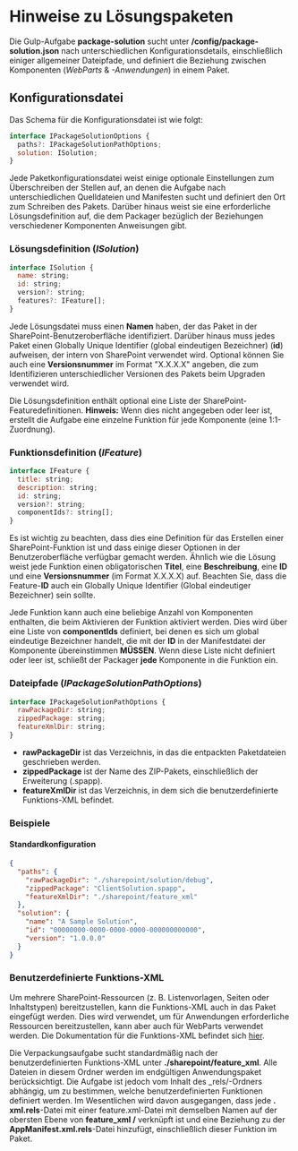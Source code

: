 # <a name="notes-on-solution-packaging"></a>Hinweise zu Lösungspaketen

Die Gulp-Aufgabe **package-solution** sucht unter **/config/package-solution.json** nach unterschiedlichen Konfigurationsdetails, einschließlich einiger allgemeiner Dateipfade, und definiert die Beziehung zwischen Komponenten (_WebParts_ & _-Anwendungen_) in einem Paket.

## <a name="configuration-file"></a>Konfigurationsdatei

Das Schema für die Konfigurationsdatei ist wie folgt:

```javascript
interface IPackageSolutionOptions {
  paths?: IPackageSolutionPathOptions;
  solution: ISolution;
}
```

Jede Paketkonfigurationsdatei weist einige optionale Einstellungen zum Überschreiben der Stellen auf, an denen die Aufgabe nach unterschiedlichen Quelldateien und Manifesten sucht und definiert den Ort zum Schreiben des Pakets. Darüber hinaus weist sie eine erforderliche Lösungsdefinition auf, die dem Packager bezüglich der Beziehungen verschiedener Komponenten Anweisungen gibt.

### <a name="solution-definition-isolution"></a>Lösungsdefinition (_ISolution_)

```javascript
interface ISolution {
  name: string;
  id: string;
  version?: string;
  features?: IFeature[];
}
```

Jede Lösungsdatei muss einen **Namen** haben, der das Paket in der SharePoint-Benutzeroberfläche identifiziert. Darüber hinaus muss jedes Paket einen Globally Unique Identifier (global eindeutigen Bezeichner) (**id**) aufweisen, der intern von SharePoint verwendet wird. Optional können Sie auch eine **Versionsnummer** im Format "X.X.X.X" angeben, die zum Identifizieren unterschiedlicher Versionen des Pakets beim Upgraden verwendet wird.

Die Lösungsdefinition enthält optional eine Liste der SharePoint-Featuredefinitionen. **Hinweis:** Wenn dies nicht angegeben oder leer ist, erstellt die Aufgabe eine einzelne Funktion für jede Komponente (eine 1:1-Zuordnung).

### <a name="feature-definition-ifeature"></a>Funktionsdefinition (_IFeature_)

```javascript
interface IFeature {
  title: string;
  description: string;
  id: string;
  version?: string;
  componentIds?: string[];
}
```

Es ist wichtig zu beachten, dass dies eine Definition für das Erstellen einer SharePoint-Funktion ist und dass einige dieser Optionen in der Benutzeroberfläche verfügbar gemacht werden. Ähnlich wie die Lösung weist jede Funktion einen obligatorischen **Titel**, eine **Beschreibung**, eine **ID** und eine **Versionsnummer** (im Format X.X.X.X) auf. Beachten Sie, dass die Feature-**ID** auch ein Globally Unique Identifier (Global eindeutiger Bezeichner) sein sollte.

Jede Funktion kann auch eine beliebige Anzahl von Komponenten enthalten, die beim Aktivieren der Funktion aktiviert werden. Dies wird über eine Liste von **componentIds** definiert, bei denen es sich um global eindeutige Bezeichner handelt, die mit der **ID** in der Manifestdatei der Komponente übereinstimmen **MÜSSEN**. Wenn diese Liste nicht definiert oder leer ist, schließt der Packager **jede** Komponente in die Funktion ein.

### <a name="file-paths-ipackagesolutionpathoptions"></a>Dateipfade (_IPackageSolutionPathOptions_)

```javascript
interface IPackageSolutionPathOptions {
  rawPackageDir: string;
  zippedPackage: string;
  featureXmlDir: string;
}
```

* **rawPackageDir** ist das Verzeichnis, in das die entpackten Paketdateien geschrieben werden.
* **zippedPackage** ist der Name des ZIP-Pakets, einschließlich der Erweiterung (.spapp).
* **featureXmlDir** ist das Verzeichnis, in dem sich die benutzerdefinierte Funktions-XML befindet.

### <a name="examples"></a>Beispiele

#### <a name="default-configuration"></a>Standardkonfiguration

```json
{
  "paths": {
    "rawPackageDir": "./sharepoint/solution/debug",
    "zippedPackage": "ClientSolution.spapp",
    "featureXmlDir": "./sharepoint/feature_xml"
  },
  "solution": {
    "name": "A Sample Solution",
    "id": "00000000-0000-0000-0000-000000000000",
    "version": "1.0.0.0"
  }
}
```

### <a name="custom-featurexml"></a>Benutzerdefinierte Funktions-XML

Um mehrere SharePoint-Ressourcen (z. B. Listenvorlagen, Seiten oder Inhaltstypen) bereitzustellen, kann die Funktions-XML auch in das Paket eingefügt werden. Dies wird verwendet, um für Anwendungen erforderliche Ressourcen bereitzustellen, kann aber auch für WebParts verwendet werden. Die Dokumentation für die Funktions-XML befindet sich [hier](https://msdn.microsoft.com/de-de/library/office/ms475601.aspx?f=255&MSPPError=-2147217396).

Die Verpackungsaufgabe sucht standardmäßig nach der benutzerdefinierten Funktions-XML unter **./sharepoint/feature_xml**. Alle Dateien in diesem Ordner werden im endgültigen Anwendungspaket berücksichtigt. Die Aufgabe ist jedoch vom Inhalt des _rels/-Ordners abhängig, um zu bestimmen, welche benutzerdefinierten Funktionen definiert werden. Im Wesentlichen wird davon ausgegangen, dass jede **. xml.rels**-Datei mit einer feature.xml-Datei mit demselben Namen auf der obersten Ebene von **feature_xml /** verknüpft ist und eine Beziehung zu der **AppManifest.xml.rels**-Datei hinzufügt, einschließlich dieser Funktion im Paket.